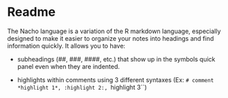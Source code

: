 # Readme

The Nacho language is a variation of the R markdown language, especially designed to make it easier to organize your notes into headings and find information quickly. It allows you to have:

* subheadings (##, ###, ####, etc.) that show up in the symbols quick panel even when they are indented.

* highlights within comments using 3 different syntaxes (Ex: `# comment *highlight 1*, :highlight 2:, `highlight 3``)
